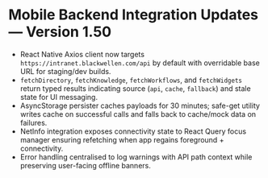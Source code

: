 # Mobile Backend Integration Updates — Version 1.50

- React Native Axios client now targets `https://intranet.blackwellen.com/api` by default with overridable base URL for staging/dev builds.
- `fetchDirectory`, `fetchKnowledge`, `fetchWorkflows`, and `fetchWidgets` return typed results indicating source (`api`, `cache`, `fallback`) and stale state for UI messaging.
- AsyncStorage persister caches payloads for 30 minutes; safe-get utility writes cache on successful calls and falls back to cache/mock data on failures.
- NetInfo integration exposes connectivity state to React Query focus manager ensuring refetching when app regains foreground + connectivity.
- Error handling centralised to log warnings with API path context while preserving user-facing offline banners.
